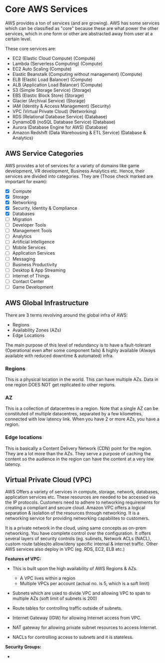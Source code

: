 # Core AWS Services

AWS provides a ton of services (and are growing). AWS has some services which can be classified as "core" because these are what power the other services, which in one form or other are abstracted away from user at a certain level.

These core services are:

- EC2 (Elastic Cloud Compute) (Compute)
- Lambda (Serverless Computing) (Compute)
- EC2 Auto Scaling (Compute)
- Elastic Beanstalk (Computing without management) (Compute)
- ELB (Elastic Load Balancer) (Compute)
- ALB (Application Load Balancer) (Compute)
- S3 (Simple Storage Service) (Storage)
- EBS (Elastic Block Store) (Storage)
- Glacier (Archival Service) (Storage)
- IAM (Identity & Access Management) (Security)
- VPC (Virtual Private Cloud) (Networking)
- RDS (Relational Database Service) (Database)
- DynamoDB (noSQL Database Service) (Database)
- Aurora (Database Engine for AWS) (Database)
- Amazon Redshift (Data Warehousing & ETL Service) (Database & Analytics)

## AWS Service Categories

AWS provides a lot of services for a variety of domains like game development, VR development, Business Analytics etc. Hence, their services are divided into categories. They are (Those check marked are important for exam):

- [X] Compute
- [X] Storage
- [X] Networking
- [X] Security, Identity & Compliance
- [X] Databases
- [ ] Migration
- [ ] Developer Tools
- [ ] Management Tools
- [ ] Analytics
- [ ] Artificial Intelligence
- [ ] Mobile Services
- [ ] Application Services
- [ ] Messaging
- [ ] Business Productivity
- [ ] Desktop & App Streaming
- [ ] Internet of Things
- [ ] Contact Center
- [ ] Game Development

## AWS Global Infrastructure

There are 3 terms revolving around the global infra of AWS:

- Regions
- Availability Zones (AZs)
- Edge Locations

The main purpose of this level of redundancy is to have a fault-tolerant (Operational even after some component fails) & highly available (Always available with reduced downtime & automated) infra.

### Regions

This is a physical location in the world. This can have multiple AZs. Data in one region DOES NOT get replicated to other regions.

### AZ

This is a collection of datacentres in a region. Note that a single AZ can be constituted of multiple datacentres, separated by a few kilometres, connected with low latency link. When you have 2 or more AZs, you have a region.

### Edge locations

This is basically a Content Delivery Network (CDN) point for the region. They are a lot more than the AZs. They serve a purpose of caching the content so the audience in the region can have the content at a very low latency.

## Virtual Private Cloud (VPC)

AWS Offers a variety of services in compute, storage, network, databases, application services etc. These resources are needed to be accessed via the IP protocols. Customers need to adhere to networking requirements for creating a compliant and secure cloud. Amazon VPC offers a logical separation & isolation of the resources through networking. It is a networking service for providing networking capabilites to customers.

It is a private network in the cloud, using same concepts as on-prem networking. You have complete control over the configuration. It offers several layers of security controls (eg. subnets, Network ACLs (NACL), custom route tables)to allow/deny specific internal & internet traffic. Other AWS services also deploy in VPC (eg. RDS, EC2, ELB etc.)

**Features of VPC:**

- This is built upon the high availability of AWS Regions & AZs.
  - A VPC lives within a region
  - Multiple VPCs per account (actual no. is 5, which is a soft limit)

- Subnets which are used to divide VPC and allowing VPC to span to multiple AZs (soft limit of subnets is 200)

- Route tables for controlling traffic outside of subnets.

- Internet Gateway (IGW) for allowing Internet access from VPC.

- NAT gateway for allowing private subnet resources to access Internet.

- NACLs for controlling access to subnets and it is stateless.

**Security Groups:**

- 